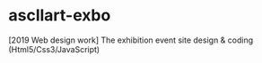 # ascllart-exbo
[2019 Web design work] The exhibition event site design &amp; coding (Html5/Css3/JavaScript)

